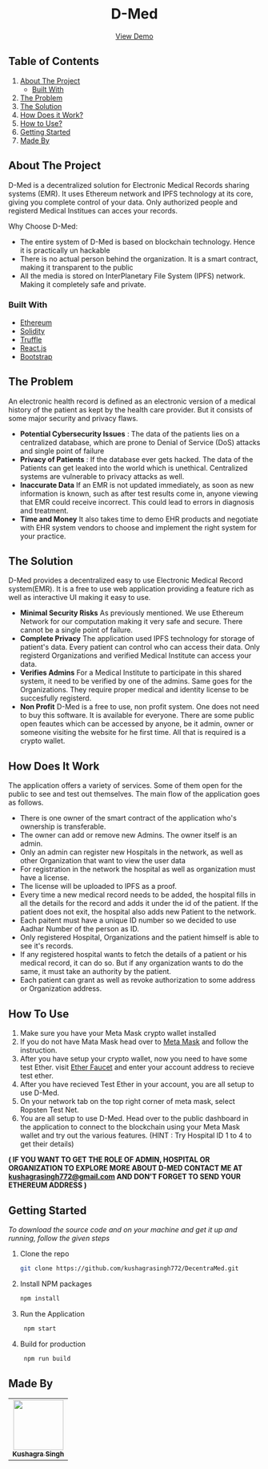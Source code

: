 <!-- PROJECT NAME -->
<div align="center">
  <h1 align="center">D-Med</h1>
  <p align="center">
    <a href="http://kushagrasingh772.io/DecentraMed"/>View Demo</a>
  </p>
</div>

<!-- TABLE OF CONTENTS -->
  <h2 >Table of Contents</h2>
  <ol>
    <li>
      <a href="#about-the-project">About The Project</a>
      <ul>
        <li><a href="#built-with">Built With</a></li>
      </ul>
    </li>
    <li>
      <a href="#the-problem">The Problem</a>
    </li>
    <li>
        <a href="#the-solution">The Solution</a>
    </li>
    <li>
        <a href="#how-it-work">How Does it Work?</a>
    </li>
    <li>
        <a href="#how-to-use">How to Use?</a>
    </li>
    <li>
        <a href="#getting-started">Getting Started</a>
    </li>
    <li>
        <a href="#made-by">Made By</a>
    </li>
  </ol>

<!-- ABOUT THE PROJECT -->
<a id="about-the-project"></a>

## About The Project

D-Med is a decentralized solution for Electronic Medical Records sharing systems (EMR). It uses Ethereum network and IPFS technology at its core, giving you complete control of your data. Only authorized people and registerd Medical Institues can acces your records.

Why Choose D-Med:

- The entire system of D-Med is based on blockchain technology. Hence it is practically un hackable
- There is no actual person behind the organization. It is a smart contract, making it transparent to the public
- All the media is stored on InterPlanetary File System (IPFS) network. Making it completely safe and private.

<a id="built-with"></a>
### Built With
- [Ethereum](https://ethereum.org/en/)
- [Solidity](https://soliditylang.org/)
- [Truffle](https://trufflesuite.com/)
- [React.js](https://reactjs.org/)
- [Bootstrap](https://getbootstrap.com)

<!-- THE PROBLEM -->
<a id="the-problem"></a>

## The Problem
An electronic health record is defined as an electronic version of a medical history of the patient as kept by the health care provider. But it consists of some major security and privacy flaws.

- **Potential Cybersecurity Issues** :
  The data of the patients lies on a centralized database, which are prone to Denial of Service (DoS) attacks and single point of failure
- **Privacy of Patients** :
  If the database ever gets hacked. The data of the Patients can get leaked into the world which is unethical. Centralized systems are vulnerable to privacy attacks as well.
- **Inaccurate Data**
  If an EMR is not updated immediately, as soon as new information is known, such as after test results come in, anyone viewing that EMR could receive incorrect. This could lead to errors in diagnosis and treatment.
- **Time and Money**
It also takes time to demo EHR products and negotiate with EHR system vendors to choose and implement the right system for your practice.


<!-- THE SOLUTION -->
<a id="the-solution"></a>

## The Solution
D-Med provides a decentralized easy to use Electronic Medical Record system(EMR). It is a free to use web application providing a feature rich as well as interactive UI making it easy to use.

- **Minimal Security Risks**
As previously mentioned. We use Ethereum Network for our computation making it very safe and secure. There cannot be a single point of failure.
- **Complete Privacy**
The application used IPFS technology for storage of patient's data. Every patient can control who can access their data. Only registerd Organizations and verified Medical Institute can access your data.
- **Verifies Admins**
For a Medical Institute to participate in this shared system, it need to be verified by one of the admins. Same goes for the Organizations. They require proper medical and identity license to be succesfully registerd.
- **Non Profit**
D-Med is a free to use, non profit system. One does not need to buy this software. It is available for everyone. There are some public open feautes which can be accessed by anyone, be it admin, owner or someone visiting the website for he first time. All that is required is a crypto wallet.

<!-- HOW DOES IT WORK -->
<a id="how-it-work"></a>

## How Does It Work
The application offers a variety of services. Some of them open for the public to see and test out themselves. The main flow of the application goes as follows.
- There is one owner of the smart contract of the application who's ownership is transferable.
- The owner can add or remove new Admins. The owner itself is an admin.
- Only an admin can register new Hospitals in the network, as well as other Organization that want to view the user data
-  For registration in the network the hospital as well as organization must have a license.
-  The license will be uploaded to IPFS as a proof.
-  Every time a new medical record needs to be added, the hospital fills in all the details for the record and adds it under the id of the patient. If the patient does not exit, the hospital also adds new Patient to the network.
-  Each paitent must have a unique ID number so we decided to use Aadhar Number of the person as ID.
-  Only registered Hospital, Organizations and the patient himself is able to see it's records.
-  If any registered hospital wants to fetch the details of a patient or his medical record, it can do so. But if any organization wants to do the same, it must take an authority by the patient. 
-  Each patient can grant as well as revoke authorization to some address or Organization address.  

<!-- HOW TO USE -->
<a id="how-to-use"></a>

## How To Use
1. Make sure you have your Meta Mask crypto wallet installed
2. If you do not have Mata Mask head over to [Meta Mask](https://metamask.io/) and follow the instruction.
3. After you have setup your crypto wallet, now you need to have some test Ether. visit [Ether Faucet](https://faucet.ropsten.be/) and enter your account address to recieve test ether.
4. After you have recieved Test Ether in your account, you are all setup to use D-Med.
5. On your network tab on the top right corner of meta mask, select Ropsten Test Net.
6. You are all setup to use D-Med. Head over to the public dashboard in the application to connect to the blockchain using your Meta Mask wallet and try out the various features.
(HINT : Try Hospital ID 1 to 4 to get their details)

**( IF YOU WANT TO GET THE ROLE OF ADMIN, HOSPITAL OR ORGANIZATION TO EXPLORE MORE ABOUT D-MED CONTACT ME AT kushagrasingh772@gmail.com AND DON'T FORGET TO SEND YOUR ETHEREUM ADDRESS )** 
<!-- GETTING STARTED -->
<a id="getting-started"></a>

## Getting Started

_To download the source code and on your machine and get it up and running, follow the given steps_

1. Clone the repo
   ```sh
   git clone https://github.com/kushagrasingh772/DecentraMed.git
   ```
2. Install NPM packages
   ```sh
   npm install
   ```
3. Run the Application 
   ```sh
    npm start
   ```
4. Build for production
   ```sh
    npm run build
   ```

<!-- MADE BY -->
<a id="made-by"></a>

## Made By
<table>
  <tbody><tr>
    <td align="center"><a href="https://github.com/kushagrasingh772"><img src="https://avatars.githubusercontent.com/kushagrasingh772" width="100px;"><br><sub><b>Kushagra Singh</b></sub></a><br/></a></td>
    </td>
  </tbody></tr>
</table>
